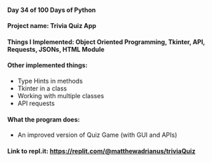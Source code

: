 #### Day 34 of 100 Days of Python
#### Project name: Trivia Quiz App
#### Things I Implemented: Object Oriented Programming, Tkinter, API, Requests, JSONs, HTML Module

#### Other implemented things:
- Type Hints in methods
- Tkinter in a class
- Working with multiple classes
- API requests

#### What the program does:
- An improved version of Quiz Game (with GUI and APIs)

#### Link to repl.it: https://replit.com/@matthewadrianus/triviaQuiz
